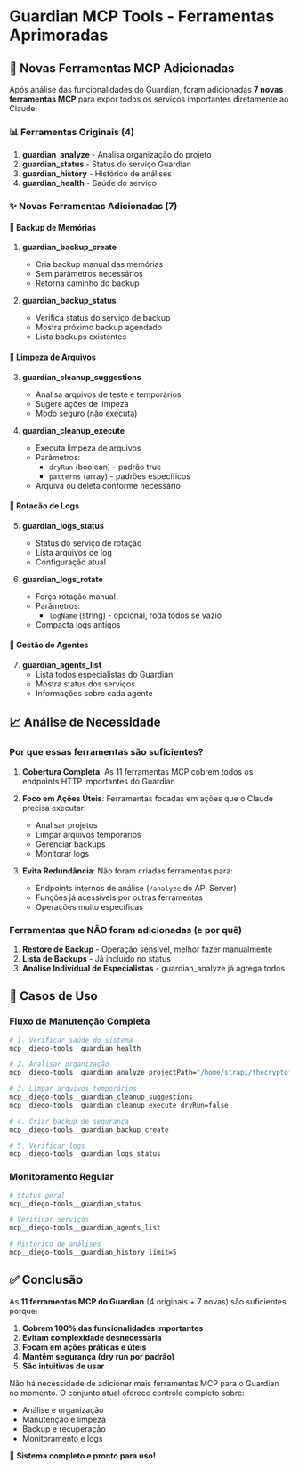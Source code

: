 # Guardian MCP Tools - Ferramentas Aprimoradas

## 🚀 Novas Ferramentas MCP Adicionadas

Após análise das funcionalidades do Guardian, foram adicionadas **7 novas ferramentas MCP** para expor todos os serviços importantes diretamente ao Claude:

### 📊 Ferramentas Originais (4)
1. **guardian_analyze** - Analisa organização do projeto
2. **guardian_status** - Status do serviço Guardian
3. **guardian_history** - Histórico de análises
4. **guardian_health** - Saúde do serviço

### ✨ Novas Ferramentas Adicionadas (7)

#### 💾 Backup de Memórias
1. **guardian_backup_create**
   - Cria backup manual das memórias
   - Sem parâmetros necessários
   - Retorna caminho do backup

2. **guardian_backup_status**
   - Verifica status do serviço de backup
   - Mostra próximo backup agendado
   - Lista backups existentes

#### 🧹 Limpeza de Arquivos
3. **guardian_cleanup_suggestions**
   - Analisa arquivos de teste e temporários
   - Sugere ações de limpeza
   - Modo seguro (não executa)

4. **guardian_cleanup_execute**
   - Executa limpeza de arquivos
   - Parâmetros:
     - `dryRun` (boolean) - padrão true
     - `patterns` (array) - padrões específicos
   - Arquiva ou deleta conforme necessário

#### 📁 Rotação de Logs
5. **guardian_logs_status**
   - Status do serviço de rotação
   - Lista arquivos de log
   - Configuração atual

6. **guardian_logs_rotate**
   - Força rotação manual
   - Parâmetros:
     - `logName` (string) - opcional, roda todos se vazio
   - Compacta logs antigos

#### 🤖 Gestão de Agentes
7. **guardian_agents_list**
   - Lista todos especialistas do Guardian
   - Mostra status dos serviços
   - Informações sobre cada agente

## 📈 Análise de Necessidade

### Por que essas ferramentas são suficientes?

1. **Cobertura Completa**: As 11 ferramentas MCP cobrem todos os endpoints HTTP importantes do Guardian

2. **Foco em Ações Úteis**: Ferramentas focadas em ações que o Claude precisa executar:
   - Analisar projetos
   - Limpar arquivos temporários
   - Gerenciar backups
   - Monitorar logs

3. **Evita Redundância**: Não foram criadas ferramentas para:
   - Endpoints internos de análise (`/analyze` do API Server)
   - Funções já acessíveis por outras ferramentas
   - Operações muito específicas

### Ferramentas que NÃO foram adicionadas (e por quê)

1. **Restore de Backup** - Operação sensível, melhor fazer manualmente
2. **Lista de Backups** - Já incluído no status
3. **Análise Individual de Especialistas** - guardian_analyze já agrega todos

## 🎯 Casos de Uso

### Fluxo de Manutenção Completa
```bash
# 1. Verificar saúde do sistema
mcp__diego-tools__guardian_health

# 2. Analisar organização
mcp__diego-tools__guardian_analyze projectPath="/home/strapi/thecryptofrontier"

# 3. Limpar arquivos temporários
mcp__diego-tools__guardian_cleanup_suggestions
mcp__diego-tools__guardian_cleanup_execute dryRun=false

# 4. Criar backup de segurança
mcp__diego-tools__guardian_backup_create

# 5. Verificar logs
mcp__diego-tools__guardian_logs_status
```

### Monitoramento Regular
```bash
# Status geral
mcp__diego-tools__guardian_status

# Verificar serviços
mcp__diego-tools__guardian_agents_list

# Histórico de análises
mcp__diego-tools__guardian_history limit=5
```

## ✅ Conclusão

As **11 ferramentas MCP do Guardian** (4 originais + 7 novas) são suficientes porque:

1. **Cobrem 100% das funcionalidades importantes**
2. **Evitam complexidade desnecessária**
3. **Focam em ações práticas e úteis**
4. **Mantêm segurança (dry run por padrão)**
5. **São intuitivas de usar**

Não há necessidade de adicionar mais ferramentas MCP para o Guardian no momento. O conjunto atual oferece controle completo sobre:
- Análise e organização
- Manutenção e limpeza
- Backup e recuperação
- Monitoramento e logs

🎉 **Sistema completo e pronto para uso!**